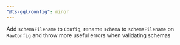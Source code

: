 ```yaml
---
"@ts-gql/config": minor
---
```


Add `schemaFilename` to `Config`, rename `schema` to `schemaFilename` on `RawConfig` and throw more useful errors when validating schemas
